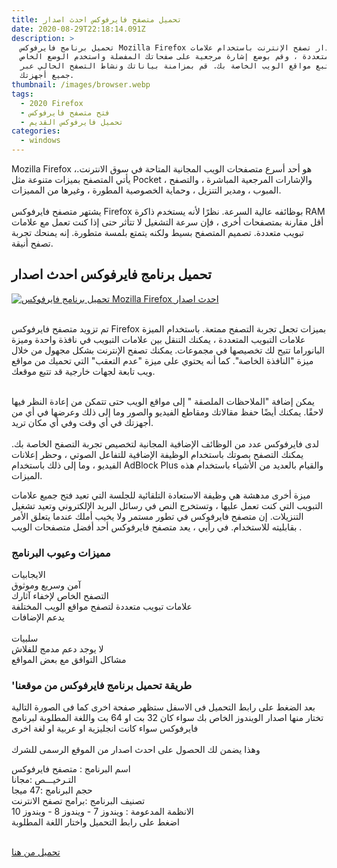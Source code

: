 ```yaml
---
title: تحميل متصفح فايرفوكس احدث اصدار
date: 2020-08-29T22:18:14.091Z
description: >
  تحميل برنامج فايرفوكس Mozilla Firefox احدث اصدار تصفح الإنترنت باستخدام علامات
  تبويب متعددة ، وقم بوضع إشارة مرجعية على صفحاتك المفضلة واستخدم الوضع الخاص
  لمنع تتبع مواقع الويب الخاصة بك. قم بمزامنة بياناتك ونشاط التصفح الحالي عبر
  جميع أجهزتك.
thumbnail: /images/browser.webp
tags:
  - 2020 Firefox
  - فتح متصفح فايرفوكس
  - تحميل فايرفوكس القديم
categories:
  - windows
---
```

<!--StartFragment-->

Mozilla Firefox هو أحد أسرع متصفحات الويب المجانية المتاحة في سوق الانترنت.، يأتي المتصفح بميزات متنوعة مثل Pocket ، والإشارات المرجعية المباشرة ، والتصفح المبوب ، ومدير التنزيل ، وحماية الخصوصية المطورة ، وغيرها من المميزات.\
\
يشتهر متصفح فايرفوكس Firefox بوظائفه عالية السرعة. نظرًا لأنه يستخدم ذاكرة RAM أقل مقارنة بمتصفحات أخرى ، فإن سرعة التشغيل لا تتأثر حتى إذا كنت تعمل مع علامات تبويب متعددة. تصميم المتصفح بسيط ولكنه يتمتع بلمسة متطورة. إنه يمنحك تجربة تصفح أنيقة.

## تحميل برنامج فايرفوكس احدث اصدار



[![تحميل برنامج فايرفوكس Mozilla Firefox احدث اصدار ](https://4.bp.blogspot.com/-NFX3k6f6JZE/XL5JPjAbUlI/AAAAAAAADI8/0huY5ivXRIsnxW7XEYxRHgz8fCglu8JlwCLcBGAs/s640/firefox-50-1.jpg "تحميل برنامج فايرفوكس Mozilla Firefox احدث اصدار ")](https://4.bp.blogspot.com/-NFX3k6f6JZE/XL5JPjAbUlI/AAAAAAAADI8/0huY5ivXRIsnxW7XEYxRHgz8fCglu8JlwCLcBGAs/s1600/firefox-50-1.jpg)

\
تم تزويد متصفح فايرفوكس Firefox بميزات تجعل تجربة التصفح ممتعة. باستخدام الميزة علامات التبويب المتعددة ، يمكنك التنقل بين علامات التبويب في نافذة واحدة وميزة البانوراما تتيح لك تخصيصها في مجموعات. يمكنك تصفح الإنترنت بشكل مجهول من خلال ميزة "النافذة الخاصة". كما أنه يحتوي على ميزة "عدم التعقب" التي تحميك من مواقع ويب تابعة لجهات خارجية قد تتبع موقعك.

\
يمكن إضافة "الملاحظات الملصقة " إلى مواقع الويب حتى تتمكن من إعادة النظر فيها لاحقًا. يمكنك أيضًا حفظ مقالاتك ومقاطع الفيديو والصور وما إلى ذلك وعرضها في أي من أجهزتك في أي وقت وفي أي مكان تريد.\
\
لدى فايرفوكس عدد من الوظائف الإضافية المجانية لتخصيص تجربة التصفح الخاصة بك. يمكنك التصفح بصوتك باستخدام الوظيفة الإضافية للتفاعل الصوتي ، وحظر إعلانات الفيديو ، وما إلى ذلك باستخدام AdBlock Plus والقيام بالعديد من الأشياء باستخدام هذه الميزات.

ميزة أخرى مدهشة هي وظيفة الاستعادة التلقائية للجلسة التي تعيد فتح جميع علامات التبويب التي كنت تعمل عليها ، وتستخرج النص في رسائل البريد الإلكتروني وتعيد تشغيل التنزيلات. إن متصفح فايرفوكس في تطور مستمر ولا يخيب أملك عندما يتعلق الأمر بقابليته للاستخدام. في رأيي ، يعد متصفح فايرفوكس أحد أفضل متصفحات الويب .

### مميزات وعيوب البرنامج

الايجابيات\
آمن وسريع وموثوق\
التصفح الخاص لإخفاء آثارك\
علامات تبويب متعددة لتصفح مواقع الويب المختلفة\
يدعم الإضافات\
\
سلبيات\
لا يوجد دعم مدمج للفلاش\
مشاكل التوافق مع بعض المواقع

### 'طريقة تحميل برنامج فايرفوكس من موقعنا

بعد الضغط على رابط التحميل فى الاسفل ستظهر صفحة اخرى كما فى الصورة التالية تختار منها اصدار الويندوز الخاص بك سواء كان 32 بت او 64 بت واللغة المطلوبة لبرنامج فايرفوكس سواء كانت انجليزية او عربية او لغة اخرى\
\
وهذا يضمن لك الحصول على احدث اصدار من الموقع الرسمى للشرك

اسم البرنامج : متصفح فايرفوكس\
التـرخيـــص :مجانا\
حجم البرنامج :47 ميجا\
تصنيف البرنامج :برامج تصفح الانترنت\
الانظمة المدعومة : ويندوز 7 - ويندوز 8 - ويندوز 10\
اضغط على رابط التحميل واختار اللغة المطلوبة

\
[تحميل من هنا](https://www.mozilla.org/en-US/firefox/all/)

<!--EndFragment-->
